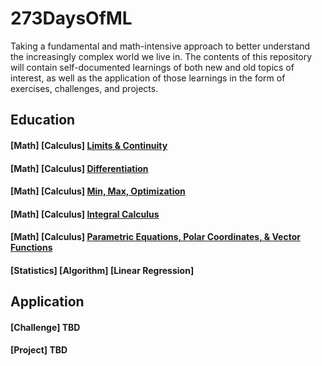 # 273DaysOfML

Taking a fundamental and math-intensive approach to better understand the increasingly complex world we live in. The contents of this repository will contain self-documented learnings of both new and old topics of interest, as well as the application of those learnings in the form of exercises, challenges, and projects. 
## Education

#### [Math] [Calculus] [Limits & Continuity](https://medium.com/@wu.victor.95/limit-of-a-function-a1ecf9dad559)
#### [Math] [Calculus] [Differentiation](https://medium.com/@wu.victor.95/differentiation-330b57c43a68)
#### [Math] [Calculus] [Min, Max, Optimization](https://medium.com/@wu.victor.95/derivatives-in-context-2e8c0b1f1f16)
#### [Math] [Calculus] [Integral Calculus](https://medium.com/@wu.victor.95/integral-calculus-507b5ce1f6a0)
#### [Math] [Calculus] [Parametric Equations, Polar Coordinates, & Vector Functions](https://medium.com/@wu.victor.95/parametric-equations-polar-coordinates-vector-valued-functions-744af822f652)
#### [Statistics] [Algorithm] [Linear Regression]

## Application

#### [Challenge] TBD
#### [Project] TBD